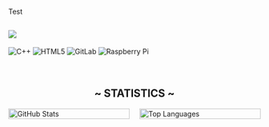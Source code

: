 Test


<!-- Typing SVG  - https://readme-typing-svg.herokuapp.com/demo/ 
leetcode: https://leetcard.jacoblin.cool/ -->
<h2 align="left">
  <a href="https://git.io/typing-svg"><img src="https://readme-typing-svg.herokuapp.com?lines=I+am+DebtlessFlea.;I+am+a+programmer.;I+am+just+a+man."></a>
  </h2>

![C++](https://img.shields.io/badge/c++-%2300599C.svg?style=for-the-badge&logo=c%2B%2B&logoColor=white) ![HTML5](https://img.shields.io/badge/html5-%23E34F26.svg?style=for-the-badge&logo=html5&logoColor=white) ![GitLab](https://img.shields.io/badge/gitlab-%23181717.svg?style=for-the-badge&logo=gitlab&logoColor=white) ![Raspberry Pi](https://img.shields.io/badge/-RaspberryPi-C51A4A?style=for-the-badge&logo=Raspberry-Pi)

ㅤ

<h2 align="center">
<a style="font-weight: bold;"><b>~ STATISTICS ~</b></a>
</h2>

<div style="display: flex; justify-content: center;">
  <div style="width: 450px; margin-right: 20px;">
    <img src="https://github-readme-stats.vercel.app/api?username=DebtlessFlea&theme=holi&hide_border=false&include_all_commits=true&count_private=false" width="100%" alt="GitHub Stats"/>
  </div>
  <div style="width: 450px;">
    <img src="https://github-readme-stats.vercel.app/api/top-langs/?username=DebtlessFlea&theme=holi&hide_border=false&include_all_commits=true&count_private=false&layout=compact" width="100%" alt="Top Languages"/>
  </div>
</div>



